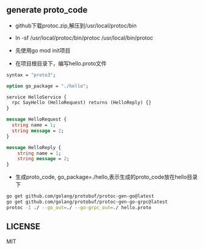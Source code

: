 ## generate proto_code

- github下载protoc.zip,解压到/usr/local/protoc/bin
- ln -sf /usr/local/protoc/bin/protoc /usr/local/bin/protoc

- 先使用go mod init项目
- 在项目根目录下，编写hello.proto文件
```proto
syntax = "proto3";

option go_package = "./hello";

service HelloService {
  rpc SayHello (HelloRequest) returns (HelloReply) {}
}

message HelloRequest {
  string name = 1;
  string message = 2;
}

message HelloReply {
    string name = 1;
    string message = 2;
}

```
- 生成proto_code, go_package=./hello,表示生成的proto_code放在hello目录下
```bash
go get github.com/golang/protobuf/protoc-gen-go@latest
go get github.com/golang/protobuf/protoc-gen-go-grpc@latest
protoc -I ./ --go_out=./ --go-grpc_out=./ hello.proto
```
## LICENSE
MIT